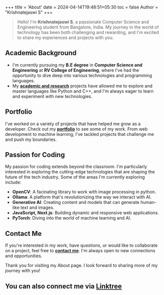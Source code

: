 +++
title = 'About'
date = 2024-04-14T19:48:51+05:30
toc = false
Author = "Krishnatejaswi S"
+++

> Hello! I'm **Krishnatejaswi S**, a passionate Computer Science and Engineering student from Bangalore, India. My journey in the world of technology has been both challenging and rewarding, and I'm excited to share my experiences and projects with you.

## Academic Background

- I'm currently pursuing my **B.E degree** in **Computer Science and Engineering** at **RV College of Engineering**, where I've had the opportunity to dive deep into various technologies and programming languages.
- My [**academic and research**](https://krishnatejaswi-s.vercel.app/#projects) projects have allowed me to explore and master languages like Python and C++, and I'm always eager to learn and experiment with new technologies.

## Portfolio

I've worked on a variety of projects that have helped me grow as a developer. Check out my [**portfolio**](https://krishnatejaswi-s.vercel.app/) to see some of my work. From web development to machine learning, I've tackled projects that challenge me and push my boundaries.

## Passion for Coding

My passion for coding extends beyond the classroom. I'm particularly interested in exploring the cutting-edge technologies that are shaping the future of the tech industry. Some of the areas I'm currently exploring include:

- **OpenCV**: A facinating library to work with image processing in python.
- **Ollama**: A platform that's revolutionizing the way we interact with AI.
- **Generative AI**: Creating content and models that can generate human-like text and images.
- **JavaScript, Next.js**: Building dynamic and responsive web applications.
- **PyTorch**: Diving into the world of machine learning and AI.

## Contact Me

If you're interested in my work, have questions, or would like to collaborate on a project, feel free to [**contact me**](https://krishnatejaswi-s.vercel.app/#contact). I'm always open to new connections and opportunities.

Thank you for visiting my About page. I look forward to sharing more of my journey with you!
## You can also connect me via [Linktree](https://kts-o7.github.io/)